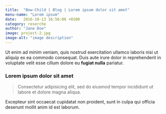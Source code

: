 ```yaml
---
title:  "Bow-Child | Blog | Lorem ipsum dolor sit amet"
menu-name: "Lorem ipsum"
date:   2016-10-13 16:56:06 +0100
category: reserche
author: "Jane Doe"
image: project-2.jpg
image-alt: "image description"
---
```

Ut enim ad minim veniam, quis nostrud exercitation ullamco laboris nisi ut aliquip ex ea commodo consequat. Duis aute irure dolor in reprehenderit in voluptate velit esse cillum dolore eu **fugiat nulla** pariatur.

### Lorem ipsum dolor sit amet

> Consectetur adipisicing elit, sed do eiusmod tempor incididunt ut labore et dolore magna aliqua.



Excepteur sint occaecat cupidatat non proident, sunt in culpa qui officia deserunt mollit anim id est laborum.
